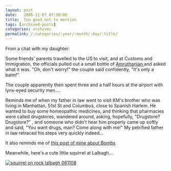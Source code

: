 ```yaml
---
layout: post
date:	2008-11-07 07:38:00
title:  Too good not to mention
tags: [archived-posts]
categories: archives
permalink: /:categories/:year/:month/:day/:title/
---
```

From a chat with my daughter:

Some friends' parents travelled to the US to visit, and at Customs and Immigration, the officials pulled out a small bottle of <a href="http://www.amrutanjan.com/"> Amruthanjan </a>  and asked what it was. "Oh, don't worry!" the couple said confidently, "It's only a balm!"

The couple apparently then spent three and a half hours at the airport with lynx-eyed security men....

Reminds me of when my father in law went to visit KM's brother who was living in Manhattan, 51st St and Columbus, close to Spanish Harlem. He wanted to buy some homeopathic medicines, and thinking that pharmacies were called drugstores, wandered around, asking, hopefully, "Drugstore? Drugstore?" , and someone who didn't hear him properly  came up softly and said, "You want drugs, man? Come along with me!" My petrified father in law retraced his steps very quickly indeed...

It also reminds me of <a href="http://deponti.livejournal.com/320243.html"> this post of mine about Bombs </a>


Meanwhile, here's a cute little squirrel at Lalbagh...


<a href="http://s297.photobucket.com/albums/mm205/depontis/?action=view&current=IMG_8465.jpg" target="_blank"><img src="http://i297.photobucket.com/albums/mm205/depontis/IMG_8465.jpg" border="0" alt="squirrel on rock lalbagh 061108"></a>

